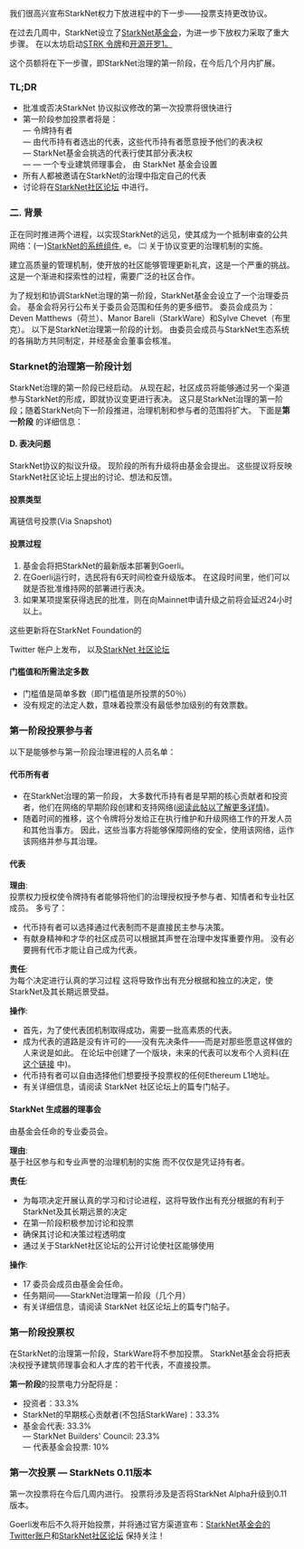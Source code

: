 我们很高兴宣布StarkNet权力下放进程中的下一步——投票支持更改协议。

在过去几周中，StarkNet设立了[StarkNet基金会](https://medium.com/@StarkNet_Foundation/welcome-to-the-world-starknet-foundation-7bd55d5dbc59)，为进一步下放权力采取了重大步骤。 在以太坊启动[STRK 令牌](https://medium.com/starkware/starknet-token-is-deployed-on-ethereum-f27f0000b00c)和[开源开罗1。](https://medium.com/starkware/open-sourcing-cairo-1-0-b3100a664bb0)

这个员额将在下一步骤，即StarkNet治理的第一阶段，在今后几个月内扩展。

### TL;DR

* 批准或否决StarkNet 协议拟议修改的第一次投票将很快进行
* 第一阶段参加投票者将是：\
  — 令牌持有者\
  — 由代币持有者选出的代表，这些代币持有者愿意授予他们的表决权\
  — StarkNet基金会挑选的代表行使其部分表决权\
  — — 一个专业建筑师理事会， 由 StarkNet 基金会设置
* 所有人都被邀请在StarkNet的治理中指定自己的代表
* 讨论将在[StarkNet社区论坛](https://community.starknet.io/) 中进行。

### 二. 背景

正在同时推进两个进程，以实现StarkNet的远见，使其成为一个抵制审查的公共网络：(一)[StarkNet的系统组件](https://community.starknet.io/t/starknet-decentralized-protocol-introduction/2671), e。 ㈡ 关于协议变更的治理机制的实施。

建立高质量的管理机制，使开放的社区能够管理更新礼宾，这是一个严重的挑战。 这是一个渐进和探索性的过程，需要广泛的社区合作。

为了规划和协调StarkNet治理的第一阶段，StarkNet基金会设立了一个治理委员会。 基金会将另行公布关于委员会范围和任务的更多细节。 委员会成员为：Deven Matthews（荷兰）、Manor Bareli（StarkWare）和Sylve Chevet（布里克）。 以下是StarkNet治理第一阶段的计划。 由委员会成员与StarkNet生态系统的各捐助方共同制定，并经基金会董事会核准。

### Starknet的治理第一阶段计划

StarkNet治理的第一阶段已经启动。 从现在起，社区成员将能够通过另一个渠道参与StarkNet的形成，即就协议变更进行表决。 这只是StarkNet治理的第一阶段；随着StarkNet向下一阶段推进，治理机制和参与者的范围将扩大。 下面是**第一阶段** 的详细信息：

#### D. 表决问题

StarkNet协议的拟议升级。 现阶段的所有升级将由基金会提出。 这些提议将反映StarkNet社区论坛上提出的讨论、想法和反馈。

#### 投票类型

离链信号投票(Via Snapshot)

#### 投票过程

1. 基金会将把StarkNet的最新版本部署到Goerli。
2. 在Goerli运行时，选民将有6天时间检查升级版本。 在这段时间里，他们可以就是否批准维持网的部署进行表决。
3. 如果某项提案获得选民的批准，则在向Mainnet申请升级之前将会延迟24小时以上。

这些更新将在StarkNet Foundation</a>的

Twitter 帐户上发布， 以及[StarkNet 社区论坛](https://community.starknet.io/)</p> 



#### 门槛值和所需法定多数

* 门槛值是简单多数（即门槛值是所投票的50％）
* 没有规定的法定人数，意味着投票没有最低参加级别的有效票数。



### 第一阶段投票参与者

以下是能够参与第一阶段治理进程的人员名单：



#### 代币所有者

* 在StarkNet治理的第一阶段， 大多数代币持有者是早期的核心贡献者和投资者，他们在网络的早期阶段创建和支持网络([阅读此帖以了解更多详情](https://medium.com/@starkware/part-3-starknet-token-design-5cc17af066c6))。
* 随着时间的推移，这个令牌将分发给正在执行维护和升级网络工作的开发人员和其他当事方。 因此，这些当事方将能够保障网络的安全，使用该网络，运作该网络并参与其治理。



#### 代表

**理由**:\
投票权力授权使令牌持有者能够将他们的治理授权授予参与者、知情者和专业社区成员。 多亏了：

* 代币持有者可以选择通过代表制而不是直接民主参与决策。
* 有献身精神和才华的社区成员可以根据其声誉在治理中发挥重要作用。 没有必要拥有代币才能让自己成为代表。

**责任**:\
为每个决定进行认真的学习过程 这将导致作出有充分根据和独立的决定，使StarkNet及其长期远景受益。

**操作**:

* 首先，为了使代表团机制取得成功，需要一批高素质的代表。
* 成为代表的道路是没有许可的——没有先决条件——而是对那些愿意这样做的人来说是如此。 在论坛中创建了一个版块，未来的代表可以发布个人资料([在这个链接](https://community.starknet.io/t/delegate-profile-thread/4049) 中)。
* 代币持有者可以自由选择他们想要授予投票权的任何Ethereum L1地址。
* 有关详细信息，请阅读 StarkNet 社区论坛</a>上的篇专门帖子。</li> </ul> 
  
  

#### StarkNet 生成器的理事会

由基金会任命的专业委员会。

**理由**:\
基于社区参与和专业声誉的治理机制的实施 而不仅仅是凭证持有者。

**责任**:

* 为每项决定开展认真的学习和讨论进程，这将导致作出有充分根据的有利于StarkNet及其长期远景的决定
* 在第一阶段积极参加讨论和投票
* 确保其讨论和决策过程透明度
* 通过关于StarkNet社区论坛的公开讨论使社区能够使用

**操作**:

* 17 委员会成员由基金会任命。
* 任务期间——StarkNet治理第一阶段（几个月）
* 有关详细信息，请阅读 StarkNet 社区论坛</a>上的篇专门帖子。</li> </ul> 
  
  

### 第一阶段投票权

在StarkNet的治理第一阶段，StarkWare将不参加投票。 StarkNet基金会将把表决权授予建筑师理事会和人才库的若干代表，不直接投票。

**第一阶段**的投票电力分配将是：

* 投资者：33.3%
* StarkNet的早期核心贡献者(不包括StarkWare)：33.3%
* 基金会代表: 33.3%\
  — StarkNet Builders' Council: 23.3%\
  — 代表基金会投票: 10%



### 第一次投票 — StarkNets 0.11版本

第一次投票将在今后几周内进行。 投票将涉及是否将StarkNet Alpha升级到0.11版本。

Goerli发布后不久将开始投票，并将通过官方渠道宣布：[StarkNet基金会的Twitter账户](https://twitter.com/StarkNetFndn)和[StarkNet社区论坛](https://community.starknet.io/) 保持关注！